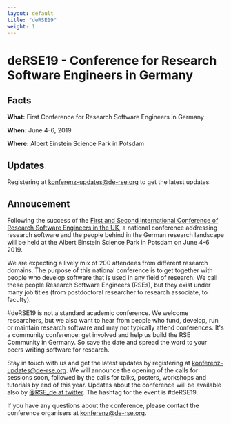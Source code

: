 ```yaml
---
layout: default
title: "deRSE19"
weight: 1
---
```


# deRSE19 - Conference for Research Software Engineers in Germany


## Facts

**What:** First Conference for Research Software Engineers in Germany

**When:** June 4-6, 2019

**Where:** Albert Einstein Science Park in Potsdam

## Updates

Registering at [konferenz-updates@de-rse.org](https://ml06.ispgateway.de/mailman/listinfo/konferenz-updates_de-rse.org) to get the latest updates.

## Annoucement

Following the success of the [First and Second international Conference of Research Software Engineers in the UK](https://rse.ac.uk/events/past-conferences/), a national conference addressing research software and the people behind in the German research landscape will be held at the Albert Einstein Science Park in Potsdam on June 4-6 2019.

We are expecting a lively mix of 200 attendees from different research domains. The purpose of this national conference is to get together with people who develop software that is used in any field of research. We call these people Research Software Engineers (RSEs), but they exist under many job titles (from postdoctoral researcher to research associate, to faculty).

\#deRSE19 is not a standard academic conference. We welcome researchers, but we also want to hear from people who fund, develop, run or maintain research software and may not typically attend conferences. It's a community conference: get involved and help us build the RSE Community in Germany. So save the date and spread the word to your peers writing software for research.

Stay in touch with us and get the latest updates by registering at [konferenz-updates@de-rse.org](https://ml06.ispgateway.de/mailman/listinfo/konferenz-updates_de-rse.org). We will announce the opening of the calls for sessions soon, followed by the calls for talks, posters, workshops and tutorials by end of this year. Updates about the conference will be available also by [@RSE_de at twitter](https://twitter.com/rse_de). The hashtag for the event is #deRSE19.

If you have any questions about the conference, please contact the conference organisers at [konferenz@de-rse.org](mailto:konferenz@de-rse.org).
